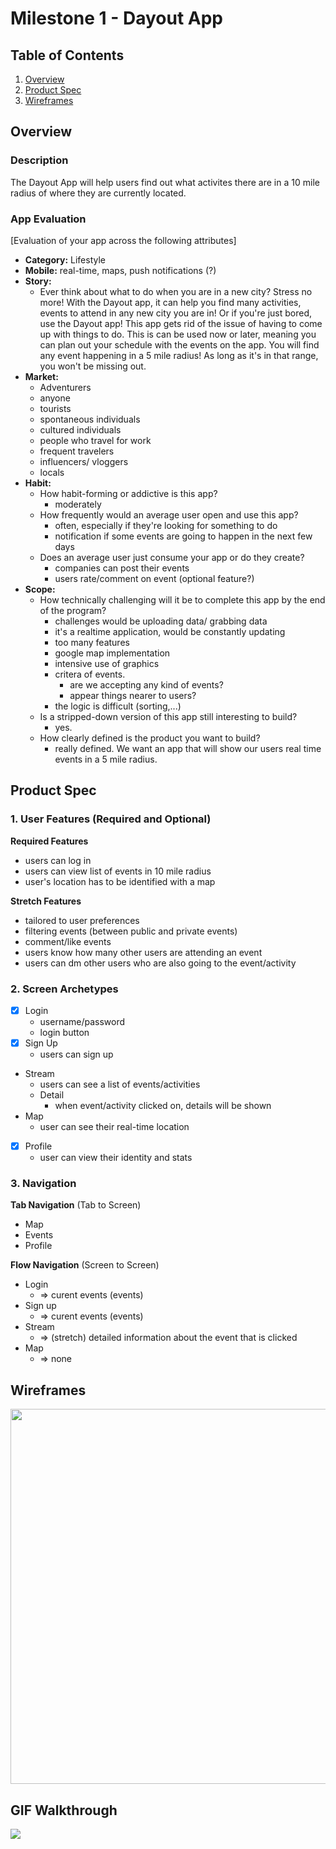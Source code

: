 # Milestone 1 - Dayout App


## Table of Contents

1. [Overview](#Overview)
1. [Product Spec](#Product-Spec)
1. [Wireframes](#Wireframes)

## Overview

### Description

The Dayout App will help users find out what activites there are in a 10 mile radius of where they are currently located. 

### App Evaluation

[Evaluation of your app across the following attributes]
- **Category:** Lifestyle
- **Mobile:** real-time, maps, push notifications (?)
- **Story:** 
    - Ever think about what to do when you are in a new city? Stress no more! With the Dayout app, it can help you find many activities, events to attend in any new city you are in! Or if you're just bored, use the Dayout app! This app gets rid of the issue of having to come up with things to do. This is can be used now or later, meaning you can plan out your schedule with the events on the app. You will find any event happening in a 5 mile radius! As long as it's in that range, you won't be missing out. 
- **Market:** 
    - Adventurers
    - anyone
    - tourists
    - spontaneous individuals
    - cultured individuals
    - people who travel for work
    - frequent travelers
    - influencers/ vloggers
    - locals
- **Habit:**
    - How habit-forming or addictive is this app?
        - moderately
    - How frequently would an average user open and use this app?
        - often, especially if they're looking for something to do
        - notification if some events are going to happen in the next few days
    - Does an average user just consume your app or do they create?
        - companies can post their events 
        - users rate/comment on event (optional feature?)
- **Scope:**
    - How technically challenging will it be to complete this app by the end of the program?
        - challenges would be uploading data/ grabbing data
        - it's a realtime application, would be constantly updating
        - too many features
        - google map implementation
        - intensive use of graphics
        - critera of events. 
            - are we accepting any kind of events?
            - appear things nearer to users?
        - the logic is difficult (sorting,...)
    * Is a stripped-down version of this app still interesting to build?
        * yes.
    * How clearly defined is the product you want to build?
        * really defined. We want an app that will show our users real time events in a 5 mile radius.

## Product Spec

### 1. User Features (Required and Optional)

**Required Features**

* users can log in
* users can view list of events in 10 mile radius
* user's location has to be identified with a map 

**Stretch Features**

* tailored to user preferences
* filtering events (between public and private events)
* comment/like events 
* users know how many other users are attending an event
* users can dm other users who are also going to the event/activity

### 2. Screen Archetypes

- [X] Login
  - username/password
  - login button
- [X] Sign Up
  - users can sign up
- Stream
    - users can see a list of events/activities
    - Detail
        - when event/activity clicked on, details will be shown
- Map
    - user can see their real-time location
- [X] Profile
    - user can view their identity and stats

### 3. Navigation

**Tab Navigation** (Tab to Screen)

* Map
* Events
* Profile

**Flow Navigation** (Screen to Screen)

- Login
  - => curent events (events)
- Sign up
  - => curent events (events)
- Stream
    - => (stretch) detailed information about the event that is clicked
- Map
    - => none

## Wireframes

<img src="https://i.imgur.com/mOQYiDQ.png" width=600>

## GIF Walkthrough

<img src="https://user-images.githubusercontent.com/94074946/232685641-a8a684a7-3236-464d-a842-f6c2aadcd1fe.gif">


